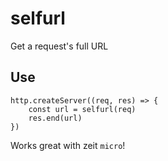 selfurl
========

Get a request's full URL

Use
----

```
http.createServer((req, res) => {
    const url = selfurl(req)
    res.end(url)
})
```

Works great with zeit `micro`!


